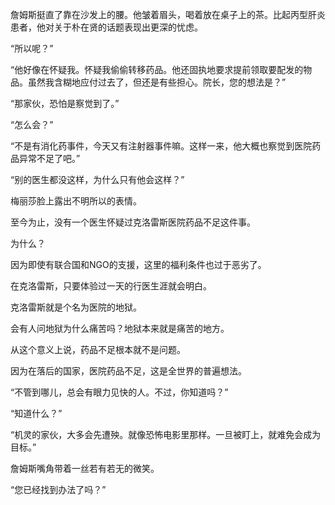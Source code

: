 詹姆斯挺直了靠在沙发上的腰。他皱着眉头，喝着放在桌子上的茶。比起丙型肝炎患者，他对关于朴在贤的话题表现出更深的忧虑。

“所以呢？”

“他好像在怀疑我。怀疑我偷偷转移药品。他还固执地要求提前领取要配发的物品。虽然我含糊地应付过去了，但还是有些担心。院长，您的想法是？”

“那家伙，恐怕是察觉到了。”

“怎么会？”

“不是有消化药事件，今天又有注射器事件嘛。这样一来，他大概也察觉到医院药品异常不足了吧。”

“别的医生都没这样，为什么只有他会这样？”

梅丽莎脸上露出不明所以的表情。

至今为止，没有一个医生怀疑过克洛雷斯医院药品不足这件事。

为什么？

因为即使有联合国和NGO的支援，这里的福利条件也过于恶劣了。

在克洛雷斯，只要体验过一天的行医生涯就会明白。

克洛雷斯就是个名为医院的地狱。

会有人问地狱为什么痛苦吗？地狱本来就是痛苦的地方。

从这个意义上说，药品不足根本就不是问题。

因为在落后的国家，医院药品不足，这是全世界的普遍想法。

“不管到哪儿，总会有眼力见快的人。不过，你知道吗？”

“知道什么？”

“机灵的家伙，大多会先遭殃。就像恐怖电影里那样。一旦被盯上，就难免会成为目标。”

詹姆斯嘴角带着一丝若有若无的微笑。

“您已经找到办法了吗？”